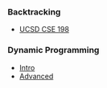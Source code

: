 ### Backtracking
- [UCSD CSE 198](https://docs.google.com/presentation/d/1zXCtojICaUYX6z-ITDGuPzGeE4tpvaTrv0WP0IqZ-H8/present?slide=id.p)

### Dynamic Programming
- [Intro](https://www.youtube.com/watch?v=OQ5jsbhAv_M&t=47s&ab_channel=MITOpenCourseWare)
- [Advanced](https://www.youtube.com/watch?v=Tw1k46ywN6E&ab_channel=MITOpenCourseWare)
